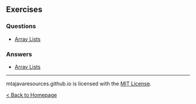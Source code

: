 ## Exercises
### Questions
* [Array Lists](/exercises/questions/arraylists)
### Answers
* [Array Lists](/exercises/answers/arraylists)

***
mtajavaresources.github.io is licensed with the [MIT License](/LICENSE).

[< Back to Homepage](/index)
